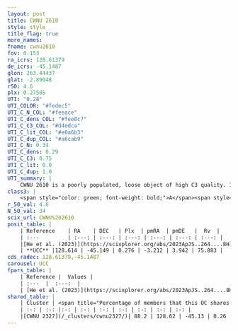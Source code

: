 ```yaml
---
layout: post
title: CWNU 2610
style: style
title_flag: true
more_names: 
fname: cwnu2610
fov: 0.153
ra_icrs: 128.61379
de_icrs: -45.1487
glon: 263.44437
glat: -2.89048
r50: 4.6
plx: 0.27585
UTI: "0.28"
UTI_COLOR: "#fedec5"
UTI_C_N_COL: "#feeace"
UTI_C_dens_COL: "#fee0c7"
UTI_C_C3_COL: "#d4edca"
UTI_C_lit_COL: "#e0a6b3"
UTI_C_dup_COL: "#a6cab9"
UTI_C_N: 0.34
UTI_C_dens: 0.29
UTI_C_C3: 0.75
UTI_C_lit: 0.0
UTI_C_dup: 1.0
UTI_summary: |
    CWNU 2610 is a poorly populated, loose object of high C3 quality. It was recently reported in the literature.<br><br>This object shares a large percentage of members with at least one entry reported in the same catalogue.
class3: |
    <span style="color: green; font-weight: bold;">A</span><span style="color: #FFC300; font-weight: bold;">B</span>
r_50_val: 4.6
N_50_val: 34
scix_url: CWNU%202610
posit_table: |
    | Reference    | RA    | DEC   | Plx  | pmRA  | pmDE   |  Rv  |
    | :---         | :---: | :---: | :---: | :---: | :---: | :---: |
    |[He et al. (2023)](https://scixplorer.org/abs/2023ApJS..264....8H) | 128.574 | -45.151 | 0.271 | -3.205 | 3.921 | 75.88 |
    | **UCC** |128.614 | -45.149 | 0.276 | -3.212 | 3.942 | 75.883 | 
cds_radec: 128.61379,-45.1487
carousel: UCC
fpars_table: |
    | Reference |  Values |
    | :---  |  :---:  |
    | [He et al. (2023)](https://scixplorer.org/abs/2023ApJS..264....8H) | `A0=1.95, m-M=12.55, logAge=8.85` |
shared_table: |
    | Cluster | <span title="Percentage of members that this OC shares with the ones listed">%</span>   | RA   | DEC   | Plx   | pmRA  | pmDE  | Rv | UTI |
    | :-: | :-: |:-: | :-: | :-: | :-: | :-: | :-: | :-: |
    |[CWNU 2327](/_clusters/cwnu2327/)| 88.2 | 128.62 | -45.13 | 0.26 | -3.21 | 3.96 | 75.88 |0.27 |
---
```

